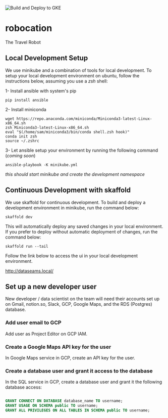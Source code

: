 ![Build and Deploy to GKE](https://github.com/sammo/detours/workflows/Build%20and%20Deploy%20to%20GKE/badge.svg)
# robocation

The Travel Robot

## Local Development Setup
We use minikube and a combination of tools for local development. To setup your local development environment on ubuntu, follow the instructions below, assuming you use a _zsh_ shell:

1- Install ansible with system's pip

`pip install ansible`

2- Install miniconda

```
wget https://repo.anaconda.com/miniconda/Miniconda3-latest-Linux-x86_64.sh
zsh Miniconda3-latest-Linux-x86_64.sh
eval "$(/home/sam/miniconda3/bin/conda shell.zsh hook)"
conda init zsh
source ~/.zshrc
```

3- Let ansible setup your environment by running the following command (_coming soon_)

`ansible-playbook -K minikube.yml`

_this should start minikube and create the development namespace_

## Continuous Development with skaffold

We use skaffold for continuous development. To build and deploy a development environment in minikube, run the command below:

`skaffold dev`

This will automatically deploy any saved changes in your local environment. If you prefer to deploy without automatic deployment of changes, run the command below:

`skaffold run --tail`

Follow the link below to access the ui in your local development environment.

http://dataseams.local/

## Set up a new developer user

New developer / data scientist on the team will need their accounts set up on Gmail, notion.so, Slack, GCP, Google Maps, and the RDS (Postgres) database.

### Add user email to GCP

Add user as Project Editor on GCP IAM.

### Create a Google Maps API key for the user

In Google Maps service in GCP, create an API key for the user.

### Create a database user and grant it access to the database

In the SQL service in GCP, create a database user and grant it the following database access:

```sql

GRANT CONNECT ON DATABASE database_name TO username;
GRANT USAGE ON SCHEMA public TO username;
GRANT ALL PRIVILEGES ON ALL TABLES IN SCHEMA public TO username;
```
